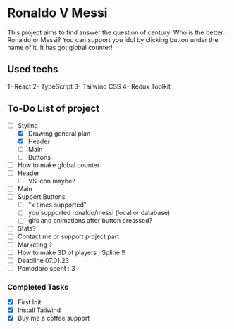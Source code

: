 # Ronaldo V Messi

This project aims to find answer the question of century. Who is the better : Ronaldo or Messi? You can support you idol by clicking button under the name of it. It has got global counter!

## Used techs

1- React
2- TypeScript
3- Tailwind CSS
4- Redux Toolkit

## To-Do List of project

- [ ] Styling
  - [x] Drawing general plan
  - [X] Header
  - [ ] Main
  - [ ] Buttons
- [ ] How to make global counter
- [ ] Header
  - [ ] VS icon maybe?
- [ ] Main
- [ ] Support Buttons
  - [ ] "x times supported"
  - [ ] you supported ronaldo/messi (local or database)
  - [ ] gifs and animations after button presssed?
- [ ] Stats?
- [ ] Contact me or support project part
- [ ] Marketing ?
- [ ] How to make 3D of players , Spline !!
- [ ] Deadline 07.01.23
- [ ] Pomodoro spent : 3

### Completed Tasks

- [x] First Init
- [x] Install Tailwind
- [X] Buy me a coffee support
